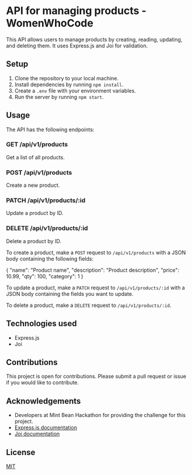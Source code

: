 # API for managing products - WomenWhoCode

This API allows users to manage products by creating, reading, updating, and deleting them. It uses Express.js and Joi for validation.

## Setup

1. Clone the repository to your local machine.
2. Install dependencies by running `npm install`.
3. Create a `.env` file with your environment variables.
4. Run the server by running `npm start`.

## Usage

The API has the following endpoints:

### GET /api/v1/products

Get a list of all products.

### POST /api/v1/products

Create a new product.

### PATCH /api/v1/products/:id

Update a product by ID.

### DELETE /api/v1/products/:id

Delete a product by ID.

To create a product, make a `POST` request to `/api/v1/products` with a JSON body containing the following fields:

{
"name": "Product name",
"description": "Product description",
"price": 10.99,
"qty": 100,
"category": 1
}


To update a product, make a `PATCH` request to `/api/v1/products/:id` with a JSON body containing the fields you want to update.

To delete a product, make a `DELETE` request to `/api/v1/products/:id`.

## Technologies used

- Express.js
- Joi

## Contributions

This project is open for contributions. Please submit a pull request or issue if you would like to contribute.

## Acknowledgements

- Developers at Mint Bean Hackathon for providing the challenge for this project.
- [Express.js documentation](https://expressjs.com/)
- [Joi documentation](https://joi.dev/)

## License

[MIT](https://choosealicense.com/licenses/mit/)
